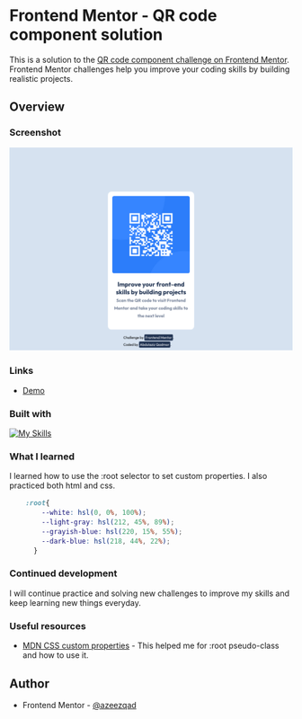 # Frontend Mentor - QR code component solution

This is a solution to the [QR code component challenge on Frontend Mentor](https://www.frontendmentor.io/challenges/qr-code-component-iux_sIO_H). Frontend Mentor challenges help you improve your coding skills by building realistic projects. 


## Overview

### Screenshot

![](Screenshot.png)


### Links

- [Demo](https://azeezqad.github.io/frontend-mentor-challenges/qr-code-component-main/)

### Built with

[![My Skills](https://skills.thijs.gg/icons?i=html,css)](https://skills.thijs.gg)


### What I learned

I learned how to use the :root selector to set custom properties. I also practiced both html and css. 


```css
    :root{
        --white: hsl(0, 0%, 100%);
        --light-gray: hsl(212, 45%, 89%);
        --grayish-blue: hsl(220, 15%, 55%);
        --dark-blue: hsl(218, 44%, 22%);
      }
```


### Continued development

I will continue practice and solving new challenges to improve my skills and keep learning new things everyday.


### Useful resources

- [MDN CSS custom properties](https://developer.mozilla.org/en-US/docs/Web/CSS/Using_CSS_custom_properties) - This helped me for :root pseudo-class and how to use it.

## Author

- Frontend Mentor - [@azeezqad](https://www.frontendmentor.io/profile/azeezqad)
